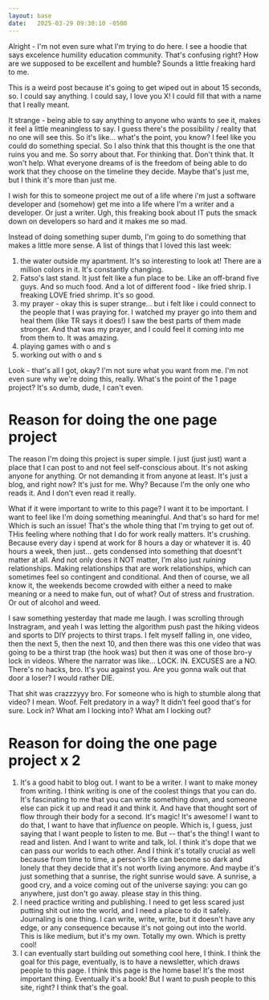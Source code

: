 ```yaml
---
layout: base
date:   2025-03-29 09:30:10 -0500
---
```

Alright - I'm not even sure what I'm trying to do here. I see a hoodie that says excelence humility education community. That's confusing right? How are we supposed to be excellent and humble? Sounds a little freaking hard to me. 

This is a weird post because it's going to get wiped out in about 15 seconds, so. I could say anything. I could say, I love you X! I could fill that with a name that I really meant. 

It strange - being able to say anything to anyone who wants to see it, makes it feel a little meaningless to say. I guess there's the possibility / reality that no one will see this. So it's like... what's the point, you know? I feel like you could do something special. So I also think that this thought is the one that ruins you and me. So sorry about that. For thinking that. Don't think that. It won't help. What everyone dreams of is the freedom of being able to do work that they choose on the timeline they decide. Maybe that's just me, but I think it's more than just me. 

I wish for this to someone project me out of a life where i'm just a software developer and (somehow) get me into a life where I'm a writer and a developer. Or just a writer. Ugh, this freaking book about IT puts the smack down on developers so hard and it makes me so mad. 

Instead of doing something super dumb, I'm going to do something that makes a little more sense. A list of things that I loved this last week:
1) the water outside my apartment. It's so interesting to look at! There are a million colors in it. It's constantly changing.
2) Fatso's last stand. It just felt like a fun place to be. Like an off-brand five guys. And so much food. And a lot of different food - like fried shrip. I freaking LOVE fried shrimp. It's so good. 
3) my prayer - okay this is super strange... but i felt like i could connect to the people that I was praying for. I watched my prayer go into them and heal them (like TR says it does!) I saw the best parts of them made stronger. And that was my prayer, and I could feel it coming into me from them to. It was amazing. 
4) playing games with o and s
5) working out with o and s

Look - that's all I got, okay? I'm not sure what you want from me. I'm not even sure why we're doing this, really. What's the point of the 1 page project? It's so dumb, dude, I can't even. 

# Reason for doing the one page project
The reason I'm doing this project is super simple. I just (just just) want a place that I can post to and not feel self-conscious about. It's not asking anyone for anything. Or not demanding it from anyone at least. It's just a blog, and right now? It's just for me. Why? Because I'm the only one who reads it. And I don't even read it really. 

What if it were important to write to this page? I want it to be important. I want to feel like I'm doing something meaningful. And that's so hard for me! Which is such an issue! That's the whole thing that I'm trying to get out of. THis feeling where nothing that I do for work really matters. It's crushing. Because every day i spend at work for 8 hours a day or whatever it is. 40 hours a week, then just... gets condensed into something that doesnt't matter at all. And not only does it NOT matter, I'm also just *ruining* relationships. Making relationships that are work relationships, which can sometimes feel so contingent and conditional. And then of course, we all know it, the weekends become crowded with either a need to make meaning or a need to make fun, out of what? Out of stress and frustration. Or out of alcohol and weed. 

I saw something yesterday that made me laugh. I was scrolling through Instragram, and yeah I was letting the algorithm push past the hiking videos and sports to DIY projects to thirst traps. I felt myself falling in, one video, then the next 5, then the next 10, and then there was this one video that was going to be a thirst trap (the hook was) but then it was one of those bro-y lock in videos. Where the narrator was like... LOCK. IN. EXCUSES are a NO. There's no hacks, bro. It's you against you. Are you gonna walk out that door a loser? I would rather DIE. 

That shit was crazzzyyy bro. For someone who is high to stumble along that video? I mean. Woof. Felt predatory in a way? It didn't feel good that's for sure. Lock in? What am I locking into? What am I locking out? 

# Reason for doing the one page project x 2 
1) It's a good habit to blog out. I want to be a writer. I want to make money from writing. I think writing is one of the coolest things that you can do. It's fascinating to me that you can write something down, and someone else can pick it up and read it and think it. And have that thought sort of flow through their body for a second. It's magic! It's awesome! I want to do that, I want to have that *influence* on people. Which is, I guess, just saying that I want people to listen to me. But -- that's the thing! I want to read and listen. And I want to write and talk, lol. I think it's dope that we can pass our worlds to each other. And I think it's totally crucial as well because from time to time, a person's life can become so dark and lonely that they decide that it's not worth living anymore. And maybe it's just something that a sunrise, the right sunrise would save. A sunrise, a good cry, and a voice coming out of the universe saying: you can go anywhere, just don't go away. please stay in this thing. 
2) I need practice writing and publishing. I need to get less scared just putting shit out into the world, and I need a place to do it safely. Journaling is one thing. I can write, write, write, but it doesn't have any edge, or any consequence because it's not going out into the world. This is like medium, but it's my own. Totally my own. Which is pretty cool! 
3) I can eventually start building out something cool here, I think. I think the goal for this page, eventually, is to have a newsletter, which draws people to this page. I think this page is the home base! It's the most important thing. Eventually it's a book! But I want to push people to this site, right? I think that's the goal. 